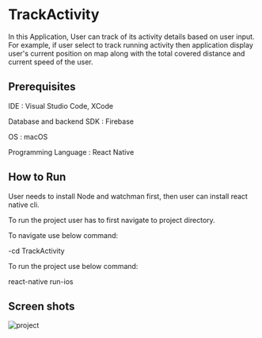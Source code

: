 # TrackActivity

In this Application, User can track of its activity details based on user input. For example, if user select to track running activity then application display user's current position on map along with the total covered distance and current speed of the user.

## Prerequisites

IDE : Visual Studio Code, XCode

Database and backend SDK : Firebase

OS : macOS

Programming Language : React Native

## How to Run

User needs to install Node and watchman first, then user can install react native cli.

To run the project user has to first navigate to project directory.

To navigate use below command:

-cd TrackActivity

To run the project use below command:

react-native run-ios 

## Screen shots
![project](https://user-images.githubusercontent.com/45672095/49774602-3d2d4780-fcc3-11e8-8f2d-7bda4120df27.png)
